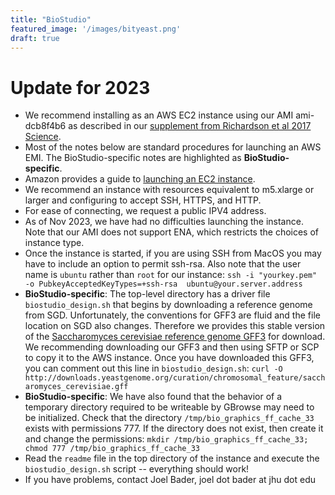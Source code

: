 ```yaml
---
title: "BioStudio"
featured_image: '/images/bityeast.png'
draft: true
---
```


# Update for 2023

* We recommend installing as an AWS EC2 instance using our AMI ami-dcb8f4b6 as described in our [supplement from Richardson et al 2017 Science](/files/biostudio_som.pdf).
* Most of the notes below are standard procedures for launching an AWS EMI. The BioStudio-specific notes are highlighted as **BioStudio-specific**.
* Amazon provides a guide to [launching an EC2 instance](https://docs.aws.amazon.com/AWSEC2/latest/UserGuide/ec2-launch-instance-wizard.html).
* We recommend an instance with resources equivalent to m5.xlarge or larger and configuring to accept SSH, HTTPS, and HTTP.
* For ease of connecting, we request a public IPV4 address.
* As of Nov 2023, we have had no difficulties launching the instance. Note that our AMI does not support ENA, which restricts the choices of instance type.
* Once the instance is started, if you are using SSH from MacOS you may have to include an option to permit ssh-rsa. Also note that the user name is ``ubuntu`` rather than ``root`` for our instance: ``ssh -i "yourkey.pem" -o PubkeyAcceptedKeyTypes=+ssh-rsa  ubuntu@your.server.address``
* **BioStudio-specific**: The top-level directory has a driver file ``biostudio_design.sh`` that begins by downloading a reference genome from SGD. Unfortunately, the conventions for GFF3 are fluid and the file location on SGD also changes. Therefore we provides this stable version of the [Saccharomyces cerevisiae reference genome GFF3](/gff3/saccharomyces_cerevisiae.gff) for download. We recommending downloading our GFF3 and then using SFTP or SCP to copy it to the AWS instance. Once you have downloaded this GFF3, you can comment out this line in ``biostudio_design.sh``: ``curl -O http://downloads.yeastgenome.org/curation/chromosomal_feature/saccharomyces_cerevisiae.gff``
* **BioStudio-specific**: We have also found that the behavior of a temporary directory required to be writeable by GBrowse may need to be initialized. Check that the directory ``/tmp/bio_graphics_ff_cache_33`` exists with permissions 777. If the directory does not exist, then create it and change the permissions: ``mkdir /tmp/bio_graphics_ff_cache_33; chmod 777 /tmp/bio_graphics_ff_cache_33``
* Read the ``readme`` file in the top directory of the instance and execute the ``biostudio_design.sh`` script -- everything should work!
* If you have problems, contact Joel Bader, joel dot bader at jhu dot edu
